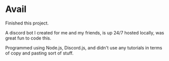 # Avail
Finished this project.

A discord bot I created for me and my friends, is up 24/7 hosted locally, was great fun to code this.

Programmed using Node.js, Discord.js, and didn't use any tutorials in terms of copy and pasting sort of stuff.
